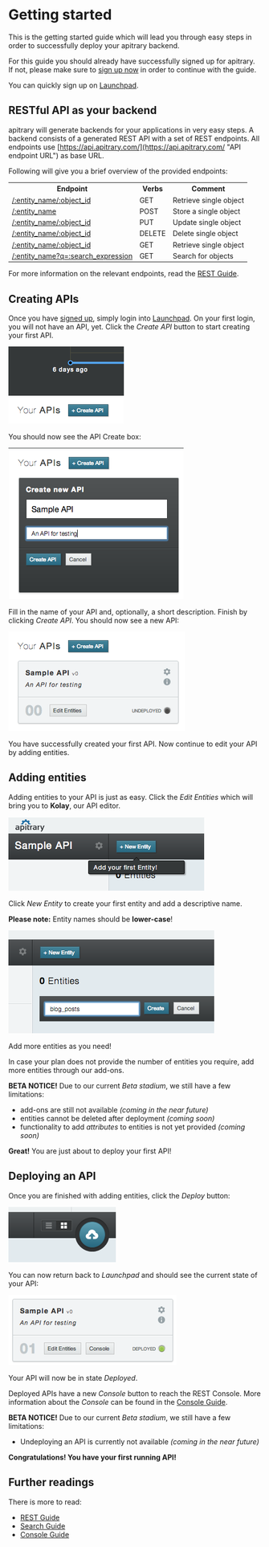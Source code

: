 # Getting started

This is the getting started guide which will lead you through easy steps in order to successfully deploy your apitrary backend.

For this guide you should already have successfully signed up for apitrary. If not, please make sure to [sign up now](http://launchpad.apitrary.com/ "Sign up for apitrary") in order to continue with the guide.

You can quickly sign up on [Launchpad](http://launchpad.apitrary.com/ "Launchpad").

## RESTful API as your backend

apitrary will generate backends for your applications in very easy steps. A backend  consists of a generated REST API with a set of REST endpoints. All endpoints use [https://api.apitrary.com/](https://api.apitrary.com/ "API endpoint URL") as base URL.

Following will give you a brief overview of the provided endpoints:

<table>
	<tr>
		<th>Endpoint</th>
		<th>Verbs</th>
		<th>Comment</th>
	</tr>
	<tr>
		<td><a href="#get_single_object" alt="Single Object GET">/:entity_name/:object_id</a></td>
		<td>GET</td>
		<td>Retrieve single object</td>
	</tr>
	<tr>
		<td><a href="#post_single_object" alt="Single Object POST">/:entity_name</a></td>
		<td>POST</td>
		<td>Store a single object</td>
	</tr>
	<tr>
		<td><a href="#update_single_object" alt="Single Object PUT">/:entity_name/:object_id</a></td>
		<td>PUT</td>
		<td>Update single object</td>
	</tr>
	<tr>
		<td><a href="#delete_single_object" alt="Single Object DELETE">/:entity_name/:object_id</a></td>
		<td>DELETE</td>
		<td>Delete single object</td>
	</tr>
	<tr>
		<td><a href="#get_single_object" alt="Single Object GET">/:entity_name/:object_id</a></td>
		<td>GET</td>
		<td>Retrieve single object</td>
	</tr>
	<tr>
		<td><a href="#search_for_objects" alt="Search objects">/:entity_name?q=:search_expression</a></td>
		<td>GET</td>
		<td>Search for objects</td>
	</tr>
</table>

For more information on the relevant endpoints, read the [REST Guide](../RESTGuide.html "apitrary REST Guide").

## Creating APIs

Once you have [signed up](https://launchpad.apitrary.com "Launchpad"), simply login into [Launchpad](https://launchpad.apitrary.com "Launchpad"). On your first login, you will not have an API, yet. Click the *Create API* button to start creating your first API.

![getting_started-create_api_button](../images/getting_started-create_api_button.png "Create API")

You should now see the API Create box:

![API Create box](../images/getting_started-api_create_input_box.png "API Create box")

Fill in the name of your API and, optionally, a short description. Finish by clicking *Create API*. You should now see a new API:

![New API](../images/getting_started-api_created.png "API created")

You have successfully created your first API. Now continue to edit your API by adding entities.

## Adding entities

Adding entities to your API is just as easy. Click the *Edit Entities* which will bring you to **Kolay**, our API editor.

![New Entity](../images/getting_started-kolay-add_entity.png "New Entity")

Click *New Entity* to create your first entity and add a descriptive name.

**Please note:** Entity names should be **lower-case**!

![Enter Entity name](../images/getting_started-kolay-new_entity_box.png "Enter entity name")

Add more entities as you need!

In case your plan does not provide the number of entities you require, add more entities through our add-ons.

**BETA NOTICE!** Due to our current *Beta stadium*, we still have a few limitations:

- add-ons are still not available *(coming in the near future)*
- entities cannot be deleted after deployment *(coming soon)*
- functionality to add *attributes* to entities is not yet provided *(coming soon)*

**Great!** You are just about to deploy your first API!

## Deploying an API

Once you are finished with adding entities, click the *Deploy* button:

![Deploy your API](../images/getting_started-kolay-deploy.png "Deploy your API")

You can now return back to *Launchpad* and should see the current state of your API:

![Deployed API](../images/getting_started-api_is_deployed.png "API is deployed")

Your API will now be in state *Deployed*.

Deployed APIs have a new *Console* button to reach the REST Console. More information about the *Console* can be found in the [Console Guide](../ConsoleGuide.html).

**BETA NOTICE!** Due to our current *Beta stadium*, we still have a few limitations:

- Undeploying an API is currently not available *(coming in the near future)*

**Congratulations! You have your first running API!**

## Further readings

There is more to read:

- [REST Guide](../RESTGuide.html)
- [Search Guide](../SearchGuide.html)
- [Console Guide](../ConsoleGuide.html)
